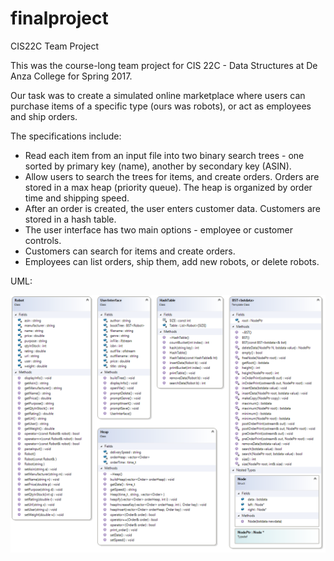 # finalproject
CIS22C Team Project

This was the course-long team project for CIS 22C - Data Structures at De Anza College for Spring 2017.

Our task was to create a simulated online marketplace where users can purchase items of a specific type (ours was robots), or act as employees and ship orders.

The specifications include:
- Read each item from an input file into two binary search trees - one sorted by primary key (name), another by secondary key (ASIN).
- Allow users to search the trees for items, and create orders. Orders are stored in a max heap (priority queue). The heap is organized by order time and shipping speed.
- After an order is created, the user enters customer data. Customers are stored in a hash table.
- The user interface has two main options - employee or customer controls. 
- Customers can search for items and create orders.
- Employees can list orders, ship them, add new robots, or delete robots.

UML:

![UML Image](https://raw.githubusercontent.com/binleiwang/finalproject/master/umlsample.png)
